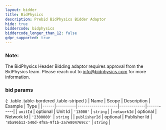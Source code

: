 ```yaml
---
layout: bidder
title: BidPhysics
description: Prebid BidPhysics Bidder Adaptor
hide: true
biddercode: bidphysics
biddercode_longer_than_12: false
gdpr_supported: true
---
```


### Note:

The BidPhysics Header Bidding adaptor requires approval from the BidPhysics team. Please reach out to  <info@bidphysics.com> for more information.


### bid params

{: .table .table-bordered .table-striped }
| Name | Scope    | Description        | Example     | Type      |
|------|----------|--------------------|-------------|-----------|
| `unitId` | optional | Unit Id | `'13000'` | `string`  |
| `networkId` | optional | Network Id       | `'2300000'`     | `string` |
| `publisherId` | optional | Publisher Id       | `'8ba96b13-540d-4f8a-9f1b-2a7e804769cc'`     | `string` |
